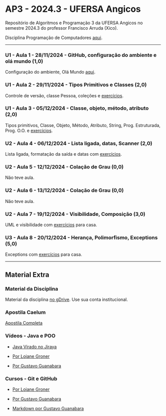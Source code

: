# AP3 - 2024.3 - UFERSA Angicos

Repositório de Algoritmos e Programação 3 da UFERSA Angicos no semestre 2024.3 do professor Francisco Arruda (Xico).

Disciplina Programação de Computadores [aqui](prog_computadores).

---

### U1 - Aula 1 - 28/11/2024 - GitHub, configuração do ambiente e olá mundo (1,0)

Configuração do ambiente, Olá Mundo [aqui](unidade1/aula1.md).

### U1 - Aula 2 - 29/11/2024 - Tipos Primitivos e Classes (2,0)

Controle de versão, classe Pessoa, coleções e [exercícios](unidade1/aula2.md).

### U1 - Aula 3 - 05/12/2024 - Classe, objeto, método, atributo (2,0)

Tipos primitivos, Classe, Objeto, Método, Atributo, String, Prog. Estruturada, Prog. O.O. e [exercícios](unidade1/aula3.md).

### U2 - Aula 4 - 06/12/2024 - Lista ligada, datas, Scanner (2,0)

Lista ligada, formatação da saída e datas com [exercícios](unidade1/aula4.md).

### U2 - Aula 5 - 12/12/2024 - Colação de Grau (0,0)

Não teve aula.

### U2 - Aula 6 - 13/12/2024 - Colação de Grau (0,0)

Não teve aula.

### U2 - Aula 7 - 19/12/2024 - Visibilidade, Composição (3,0)

UML e visibilidade com [exercícios](unidade2_exercicio2.md) para casa.

### U3 - Aula 8 - 20/12/2024 - Herança, Polimorfismo, Exceptions (5,0)

Exceptions com [exercícios](unidade3_exercicio1.md) para casa.

---

## Material Extra

### Material da Disciplina

Material da disciplina [no gDrive](https://drive.google.com/drive/u/1/folders/1y72aaSWIXqO2sgJkdnLvzLkCXdZ2KwXj). Use sua conta institucional.

### Apostila Caelum

[Apostila Completa](https://www.alura.com.br/apostila-java-orientacao-objetos/)

### Vídeos - Java e POO

- [Java Virado no Jiraya](https://www.youtube.com/playlist?list=PL62G310vn6nFIsOCC0H-C2infYgwm8SWW)

- [Por Loiane Groner](https://www.youtube.com/playlist?list=PLGxZ4Rq3BOBq0KXHsp5J3PxyFaBIXVs3r)

- [Por Gustavo Guanabara](https://www.youtube.com/playlist?list=PLHz_AreHm4dkqe2aR0tQK74m8SFe-aGsY)

### Cursos - Git e GitHub

- [Por Loiane Groner](https://www.youtube.com/watch?v=UMhskLXJuq4)

- [Por Gustavo Guanabara](https://www.youtube.com/watch?v=xEKo29OWILE&list=PLHz_AreHm4dm7ZULPAmadvNhH6vk9oNZA)

- [Markdown por Gustavo Guanabara](/git_github_gguanabara)

